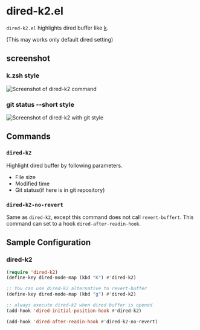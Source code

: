 # dired-k2.el

`dired-k2.el` highlights dired buffer like [k](https://github.com/supercrabtree/k).

(This may works only default dired setting)


## screenshot

### k.zsh style

![Screenshot of dired-k2 command](image/dired-k.png)

### git status --short style

![Screenshot of dired-k2 with git style](image/dired-2-style-git.png)


## Commands

### `dired-k2`

Highlight dired buffer by following parameters.

- File size
- Modified time
- Git status(if here is in git repository)

### `dired-k2-no-revert`

Same as `dired-k2`, except this command does not call `revert-buffert`.
This command can set to a hook `dired-after-readin-hook`.


## Sample Configuration

### dired-k2
```lisp
(require 'dired-k2)
(define-key dired-mode-map (kbd "K") #'dired-k2)

;; You can use dired-k2 alternative to revert-buffer
(define-key dired-mode-map (kbd "g") #'dired-k2)

;; always execute dired-k2 when dired buffer is opened
(add-hook 'dired-initial-position-hook #'dired-k2)

(add-hook 'dired-after-readin-hook #'dired-k2-no-revert)
```
